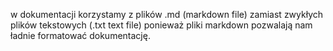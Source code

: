 w dokumentacji korzystamy z plików .md (markdown file) zamiast zwykłych plików tekstowych (.txt text file)
ponieważ pliki markdown pozwalają nam ładnie formatować dokumentację. 